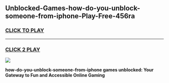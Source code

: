 
## Unblocked-Games-how-do-you-unblock-someone-from-iphone-Play-Free-456ra
<h3>
<a href="https://premium76.site?title=how-do-you-unblock-someone-from-iphone&ref=23A">CLICK TO PLAY</a></h3>
<hr>

<h3>
<a href="https://premium76.site?title=how-do-you-unblock-someone-from-iphone&ref=23A">CLICK 2 PLAY</a>
  
</h3>

<a href="https://premium76.site?title=how-do-you-unblock-someone-from-iphone&ref=23A"><img src="https://clearcache.store/games.png"></a>


**how-do-you-unblock-someone-from-iphone games unblocked: Your Gateway to Fun and Accessible Online Gaming**
